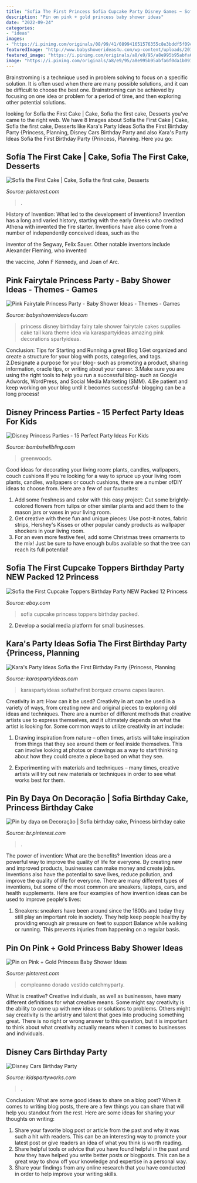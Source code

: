 ```yaml
---
title: "Sofia The First Princess Sofia Cupcake Party Disney Games ~ Sofia Cupcake Princess Toppers Birthday Packed"
description: "Pin on pink + gold princess baby shower ideas"
date: "2022-09-24"
categories:
- "ideas"
images:
- "https://i.pinimg.com/originals/08/99/41/089941651576355c8e3bddf5f09c8457.jpg"
featuredImage: "http://www.babyshowerideas4u.com/wp-content/uploads/2014/01/princess-71.jpg"
featured_image: "https://i.pinimg.com/originals/a8/e9/95/a8e995b95abfa6f0da1b091bc5610163.jpg"
image: "https://i.pinimg.com/originals/a8/e9/95/a8e995b95abfa6f0da1b091bc5610163.jpg"
---
```



Brainstroming is a technique used in problem solving to focus on a specific solution. It is often used when there are many possible solutions, and it can be difficult to choose the best one. Brainstroming can be achieved by focusing on one idea or problem for a period of time, and then exploring other potential solutions.

	

		
looking for Sofía the First Cake | Cake, Sofia the first cake, Desserts you've came to the right web. We have 8 Images about Sofía the First Cake | Cake, Sofia the first cake, Desserts like Kara&#039;s Party Ideas Sofia the First Birthday Party {Princess, Planning, Disney Cars Birthday Party and also Kara&#039;s Party Ideas Sofia the First Birthday Party {Princess, Planning. Here you go:
		
    
## Sofía The First Cake | Cake, Sofia The First Cake, Desserts

<img loading=lazy src="https://i.pinimg.com/originals/08/99/41/089941651576355c8e3bddf5f09c8457.jpg" onerror="this.onerror=null;this.src='https://tse2.mm.bing.net/th?id=OIP.OxzbpGkG6UtRgsAD3bFy3QHaJJ&amp;pid=15.1';" alt="Sofía the First Cake | Cake, Sofia the first cake, Desserts">

_Source: pinterest.com_

>. 

	

History of Invention: What led to the development of inventions?
Invention has a long and varied history, starting with the early Greeks who credited Athena with invented the
fire starter. Inventions have also come from a number of independently conceived ideas, such as the

inventor of the Segway, Felix Sauer. Other notable inventors include Alexander Fleming, who invented

the vaccine, John F Kennedy, and Joan of Arc.

    
## Pink Fairytale Princess Party - Baby Shower Ideas - Themes - Games

<img loading=lazy src="http://www.babyshowerideas4u.com/wp-content/uploads/2014/01/princess-71.jpg" onerror="this.onerror=null;this.src='https://tse3.mm.bing.net/th?id=OIP.hDgV64mRUwX_NlalwpUVEQHaLH&amp;pid=15.1';" alt="Pink Fairytale Princess Party - Baby Shower Ideas - Themes - Games">

_Source: babyshowerideas4u.com_

>princess disney birthday fairy tale shower fairytale cakes supplies cake tail kara theme idea via karaspartyideas amazing pink decorations spartyideas. 

	

Conclusion: Tips for Starting and Running a great Blog
1.Get organized and create a structure for your blog with posts, categories, and tags.
2.Designate a purpose for your blog- such as promoting a product, sharing information, oracle tips, or writing about your career. 
3.Make sure you are using the right tools to help you run a successful blog- such as Google Adwords, WordPress, and Social Media Marketing (SMM). 
4.Be patient and keep working on your blog until it becomes successful- blogging can be a long process!

    
## Disney Princess Parties - 15 Perfect Party Ideas For Kids

<img loading=lazy src="https://www.bombshellbling.com/wp-content/uploads/2015/05/sofia-the-first-birthday-party.jpg" onerror="this.onerror=null;this.src='https://tse3.mm.bing.net/th?id=OIP.OnvuRu_IOKBECHHvcRd_vQHaKl&amp;pid=15.1';" alt="Disney Princess Parties - 15 Perfect Party Ideas For Kids">

_Source: bombshellbling.com_

>greenwoods. 

	

Good ideas for decorating your living room: plants, candles, wallpapers, couch cushions
If you're looking for a way to spruce up your living room plants, candles, wallpapers or couch cushions, there are a number ofDIY ideas to choose from. Here are a few of our favourites: 
1. Add some freshness and color with this easy project: Cut some brightly-colored flowers from tulips or other similar plants and add them to the mason jars or vases in your living room. 
2. Get creative with these fun and unique pieces: Use post-it notes, fabric strips, Hershey's Kisses or other popular candy products as wallpaper shockers in your living room. 
3. For an even more festive feel, add some Christmas trees ornaments to the mix! Just be sure to have enough bulbs available so that the tree can reach its full potential!

    
## Sofia The First Cupcake Toppers Birthday Party NEW Packed 12 Princess

<img loading=lazy src="http://i.ebayimg.com/images/i/190822977500-0-1/s-l1000.jpg" onerror="this.onerror=null;this.src='https://tse1.mm.bing.net/th?id=OIP.7_uLGeoKyT8Q7O4Rm365sQHaFj&amp;pid=15.1';" alt="Sofia the First Cupcake Toppers Birthday Party NEW Packed 12 Princess">

_Source: ebay.com_

>sofia cupcake princess toppers birthday packed. 

	

2. Develop a social media platform for small businesses.

    
## Kara&#039;s Party Ideas Sofia The First Birthday Party {Princess, Planning

<img loading=lazy src="https://karaspartyideas.com/wp-content/uploads/2015/01/SofiaTheFirst-624x837.jpg" onerror="this.onerror=null;this.src='https://tse1.mm.bing.net/th?id=OIP.MLFRA1KSuKYthHKvzqY9kQHaJ7&amp;pid=15.1';" alt="Kara&#039;s Party Ideas Sofia the First Birthday Party {Princess, Planning">

_Source: karaspartyideas.com_

>karaspartyideas sofiathefirst borquez crowns capes lauren. 

	

Creativity in art: How can it be used?
Creativity in art can be used in a variety of ways, from creating new and original pieces to exploring old ideas and techniques. There are a number of different methods that creative artists use to express themselves, and it ultimately depends on what the artist is looking for. Some common ways to utilize creativity in art include:
1. Drawing inspiration from nature – often times, artists will take inspiration from things that they see around them or feel inside themselves. This can involve looking at photos or drawings as a way to start thinking about how they could create a piece based on what they see.

2. Experimenting with materials and techniques – many times, creative artists will try out new materials or techniques in order to see what works best for them.

    
## Pin By Daya On Decoração | Sofia Birthday Cake, Princess Birthday Cake

<img loading=lazy src="https://i.pinimg.com/originals/a8/e9/95/a8e995b95abfa6f0da1b091bc5610163.jpg" onerror="this.onerror=null;this.src='https://tse4.mm.bing.net/th?id=OIP.SFVdDg8A87baIsFV7cwzoAAAAA&amp;pid=15.1';" alt="Pin by daya on Decoração | Sofia birthday cake, Princess birthday cake">

_Source: br.pinterest.com_

>. 

	

The power of invention: What are the benefits?
Invention ideas are a powerful way to improve the quality of life for everyone. By creating new and improved products, businesses can make money and create jobs. Inventions also have the potential to save lives, reduce pollution, and improve the quality of life for everyone. There are many different types of inventions, but some of the most common are sneakers, laptops, cars, and health supplements. Here are four examples of how invention ideas can be used to improve people's lives: 
1. Sneakers: sneakers have been around since the 1800s and today they still play an important role in society. They help keep people healthy by providing enough air pressure on feet to support Balance while walking or running. This prevents injuries from happening on a regular basis.

    
## Pin On Pink + Gold Princess Baby Shower Ideas

<img loading=lazy src="https://i.pinimg.com/736x/5d/15/33/5d15336916db31cde2fa21be75aa5f7a.jpg" onerror="this.onerror=null;this.src='https://tse4.mm.bing.net/th?id=OIP.XO-5cQrVeQyF75VhR2IxtQHaLG&amp;pid=15.1';" alt="Pin on Pink + Gold Princess Baby Shower Ideas">

_Source: pinterest.com_

>compleanno dorado vestido catchmyparty. 

	

What is creative?
Creative individuals, as well as businesses, have many different definitions for what creative means. Some might say creativity is the ability to come up with new ideas or solutions to problems. Others might say creativity is the artistry and talent that goes into producing something great. There is no right or wrong answer to this question, but it is important to think about what creativity actually means when it comes to businesses and individuals.

    
## Disney Cars Birthday Party

<img loading=lazy src="https://www.kidspartyworks.com/images/cars_party_decorations_table_setting.jpg" onerror="this.onerror=null;this.src='https://tse2.mm.bing.net/th?id=OIP.uDsi8ygOBwOLyy-V83uUYgHaFl&amp;pid=15.1';" alt="Disney Cars Birthday Party">

_Source: kidspartyworks.com_

>. 

	

Conclusion: What are some good ideas to share on a blog post?
When it comes to writing blog posts, there are a few things you can share that will help you standout from the rest. Here are some ideas for sharing your thoughts on writing:
1. Share your favorite blog post or article from the past and why it was such a hit with readers. This can be an interesting way to promote your latest post or give readers an idea of what you think is worth reading. 
2. Share helpful tools or advice that you have found helpful in the past and how they have helped you write better posts or blogposts. This can be a great way to show off your knowledge and expertise in a personal way. 
3. Share your findings from any online research that you have conducted in order to help improve your writing skills.

